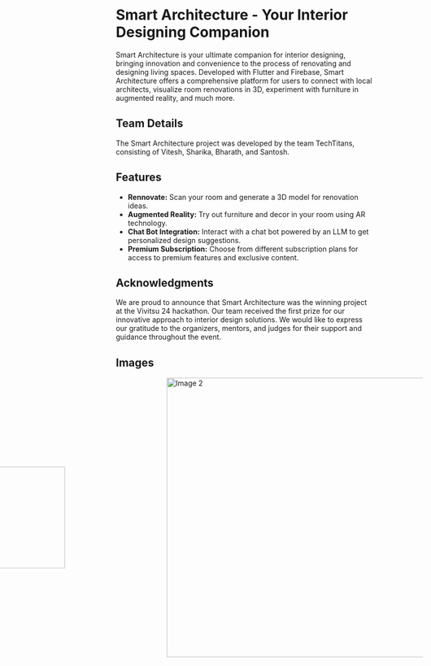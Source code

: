 # Smart Architecture - Your Interior Designing Companion


Smart Architecture is your ultimate companion for interior designing, bringing innovation and convenience to the process of renovating and designing living spaces. Developed with Flutter and Firebase, Smart Architecture offers a comprehensive platform for users to connect with local architects, visualize room renovations in 3D, experiment with furniture in augmented reality, and much more.

## Team Details

The Smart Architecture project was developed by the team TechTitans, consisting of Vitesh, Sharika, Bharath, and Santosh.

## Features

- **Rennovate:** Scan your room and generate a 3D model for renovation ideas.
- **Augmented Reality:** Try out furniture and decor in your room using AR technology.
- **Chat Bot Integration:** Interact with a chat bot powered by an LLM to get personalized design suggestions.
- **Premium Subscription:** Choose from different subscription plans for access to premium features and exclusive content.

## Acknowledgments

We are proud to announce that Smart Architecture was the winning project at the Vivitsu 24 hackathon. Our team received the first prize for our innovative approach to interior design solutions. We would like to express our gratitude to the organizers, mentors, and judges for their support and guidance throughout the event.

## Images
<div style="display: flex; justify-content: center;align-items: center;">
    <img src="https://github.com/vxtxsh/Smart-Architecture/assets/146342392/f1277055-de98-4c9e-a0bd-cb3e2f074ce2" alt="Image 2" width="200" style="padding-right: 200px;" />
  <img src="https://github.com/Sharika999/Smart-Architecture-1/assets/153902791/25b98b11-ef95-4ef5-a879-6a46c0f1f36a" alt="Image 2" width="550" style="padding-right: 200px;" />

   
</div>
